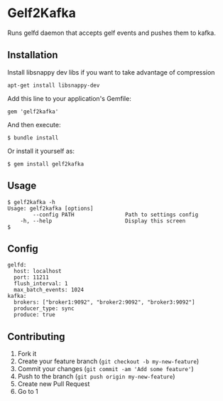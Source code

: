 # Gelf2Kafka

Runs gelfd daemon that accepts gelf events and pushes them to kafka.

## Installation

Install libsnappy dev libs if you want to take advantage of compression

    apt-get install libsnappy-dev

Add this line to your application's Gemfile:

    gem 'gelf2kafka'

And then execute:

    $ bundle install

Or install it yourself as:

    $ gem install gelf2kafka

## Usage

    $ gelf2kafka -h
    Usage: gelf2kafka [options]
            --config PATH                Path to settings config
        -h, --help                       Display this screen
    $

## Config

    gelfd:
      host: localhost
      port: 11211
      flush_interval: 1
      max_batch_events: 1024
    kafka:
      brokers: ["broker1:9092", "broker2:9092", "broker3:9092"]
      producer_type: sync
      produce: true

## Contributing

1. Fork it
2. Create your feature branch (`git checkout -b my-new-feature`)
3. Commit your changes (`git commit -am 'Add some feature'`)
4. Push to the branch (`git push origin my-new-feature`)
5. Create new Pull Request
6. Go to 1
